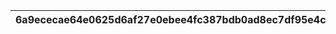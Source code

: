 |6a9ececae64e0625d6af27e0ebee4fc387bdb0ad8ec7df95e4cadc9eaa847430|0541da413c811da2111a16d4a7933b9ef3b7731f0fc47f91030a0a577412544d|8b60faf0fd8a61f9d7a9b74882f701cf2bb842d7dcc18271de39988873dd7fd3|18d60a8aeeb34f98604f4d195d9428d1573934e67d74d1e4ddaaacbb1c987736|0b679d8839912fd5a8989b4552b85b763426518133ae88fd1f51a8e498cd5480|
| --- | --- | --- | --- | --- |